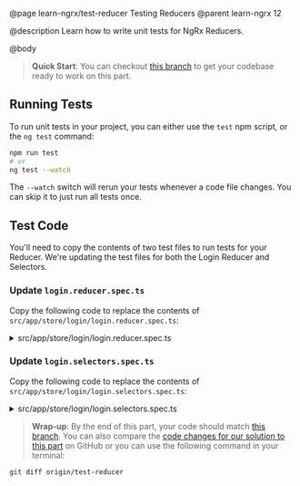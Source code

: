 @page learn-ngrx/test-reducer Testing Reducers
@parent learn-ngrx 12

@description Learn how to write unit tests for NgRx Reducers.

@body

> **Quick Start**: You can checkout [this branch](https://github.com/bitovi/angular-ngrx-chat/tree/create-reducer) to get your codebase ready to work on this part.


## Running Tests

To run unit tests in your project, you can either use the `test` npm script, or the `ng test` command:

```bash
npm run test
# or
ng test --watch
```

The `--watch` switch will rerun your tests whenever a code file changes. You can skip it to just run all tests once.


## Test Code

You'll need to copy the contents of two test files to run tests for your Reducer. We're updating the test files for both the Login Reducer and Selectors.

### Update `login.reducer.spec.ts` 

Copy the following code to replace the contents of `src/app/store/login/login.reducer.spec.ts`:

<details>
<summary>src/app/store/login/login.reducer.spec.ts</summary>
@sourceref ./login.reducer.spec.ts
</details>


### Update `login.selectors.spec.ts`

Copy the following code to replace the contents of `src/app/store/login/login.selectors.spec.ts`:

<details>
<summary>src/app/store/login/login.selectors.spec.ts</summary>
@sourceref ./login.selectors.spec.ts
</details>


> **Wrap-up**: By the end of this part, your code should match [this branch](https://github.com/bitovi/angular-ngrx-chat/tree/test-reducer). You can also compare the [code changes for our solution to this part](https://github.com/bitovi/angular-ngrx-chat/compare/create-reducer...test-reducer) on GitHub or you can use the following command in your terminal:

```bash
git diff origin/test-reducer
```

